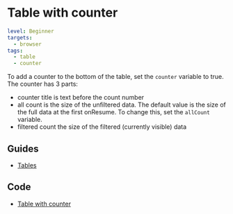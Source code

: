 # Table with counter

```yaml
level: Beginner
targets:
  - browser
tags:
  - table
  - counter
```

To add a counter to the bottom of the table, set the `counter` variable to true. The counter has 3 parts:
 - counter title is text before the count number
 - all count is the size of the unfiltered data. The default value is the size of the full data at the first onResume. To change this, set the `allCount` variable.
 - filtered count the size of the filtered (currently visible) data



<div data-zk-enrich="TableWithCounter"></div>

## Guides

- [Tables](/doc/guides/browser/builtin/Tables.md)

## Code

- [Table with counter](/cookbook/src/jsMain/kotlin/zakadabar/cookbook/browser/table/counter/TableWithCounter.kt)